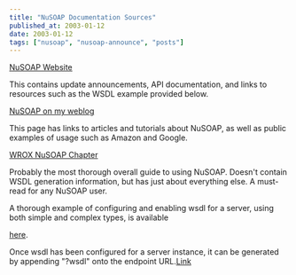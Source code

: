 ```yaml
---
title: "NuSOAP Documentation Sources"
published_at: 2003-01-12
date: 2003-01-12
tags: ["nusoap", "nusoap-announce", "posts"]
---
```

[NuSOAP Website](http://dietrich.ganx4.com/nusoap)  

This contains update announcements, API documentation, and links to resources such as the WSDL example provided below.  

[NuSOAP on my weblog](http://dietrich.ganx4.com/index.php?category=NuSOAP)  

This page has links to articles and tutorials about NuSOAP, as well as public examples of usage such as Amazon and Google.  

[WROX NuSOAP Chapter](http://dietrich.ganx4.com/index.php?id=116)  

Probably the most thorough overall guide to using NuSOAP. Doesn't contain WSDL generation information, but has just about everything else. A must-read for any NuSOAP user.  

A thorough example of configuring and enabling wsdl for a server, using both simple and complex types, is available   

[here](http://dietrich.ganx4.com/nusoap/testbed/round2_base_server.phps).  

Once wsdl has been configured for a server instance, it can be generated by appending "?wsdl" onto the endpoint URL.[Link]()